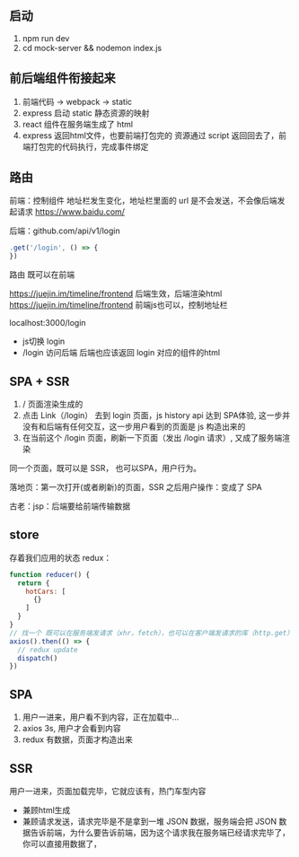 ## 启动
1. npm run dev
2. cd mock-server && nodemon index.js

## 前后端组件衔接起来
1. 前端代码 -> webpack -> static
2. express 启动 static 静态资源的映射
3. react 组件在服务端生成了 html
4. express 返回html文件，也要前端打包完的 资源通过 script 返回回去了，前端打包完的代码执行，完成事件绑定

## 路由
前端：控制组件
地址栏发生变化，地址栏里面的 url 是不会发送，不会像后端发起请求
https://www.baidu.com/

后端：github.com/api/v1/login
```js
.get('/login', () => {
})
```
路由 既可以在前端


https://juejin.im/timeline/frontend 后端生效，后端渲染html
https://juejin.im/timeline/frontend 前端js也可以，控制地址栏


localhost:3000/login 
- js切换 login
- /login 访问后端 后端也应该返回 login 对应的组件的html


## SPA + SSR
1. / 页面渲染生成的
2. 点击 Link（/login）  去到 login 页面，js history api 达到 SPA体验, 这一步并没有和后端有任何交互，这一步用户看到的页面是 js 构造出来的
3. 在当前这个 /login 页面，刷新一下页面（发出 /login 请求）, 又成了服务端渲染

同一个页面，既可以是 SSR， 也可以SPA，用户行为。

落地页：第一次打开(或者刷新)的页面，SSR
之后用户操作：变成了 SPA


古老：jsp：后端要给前端传输数据

## store
存着我们应用的状态
redux：
```js
function reducer() {
  return {
    hotCars: [
      {}
    ]
  }
}
// 找一个 既可以在服务端发请求（xhr，fetch），也可以在客户端发请求的库（http.get）
axios().then(() => {
  // redux update
  dispatch()
})
```
## SPA
1. 用户一进来，用户看不到内容，正在加载中...
2. axios 3s, 用户才会看到内容
3. redux 有数据，页面才构造出来

## SSR

用户一进来，页面加载完毕，它就应该有，热门车型内容
- 兼顾html生成
- 兼顾请求发送，请求完毕是不是拿到一堆 JSON 数据，服务端会把 JSON 数据告诉前端，为什么要告诉前端，因为这个请求我在服务端已经请求完毕了，你可以直接用数据了，

